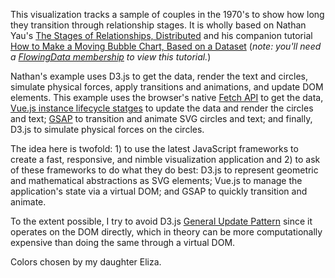 This visualization tracks a sample of couples in the 1970's to show how long they transition through relationship stages. It is wholly based on Nathan Yau's [The Stages of Relationships, Distributed](https://flowingdata.com/2019/03/26/relationship-stages/) and his companion tutorial [How to Make a Moving Bubble Chart, Based on a Dataset](https://flowingdata.com/2019/04/22/moving-bubbles-tutorial-v2/) (*note: you'll need a [FlowingData membership](https://flowingdata.com/membership/) to view this tutorial.*)

Nathan's example uses D3.js to get the data, render the text and circles, simulate physical forces, apply transitions and animations, and update DOM elements. This example uses the browser's native [Fetch API](https://developer.mozilla.org/en-US/docs/Web/API/Fetch_API) to get the data, [Vue.js instance lifecycle statges](https://vuejs.org/v2/guide/instance.html#Lifecycle-Diagram) to update the data and render the circles and text; [GSAP](https://greensock.com/svg-tips) to transition and animate SVG circles and text; and finally, D3.js to simulate physical forces on the circles.

The idea here is twofold: 1) to use the latest JavaScript frameworks to create a fast, responsive, and nimble visualization application and 2) to ask of these frameworks to do what they do best: D3.js to represent geometric and mathematical abstractions as SVG elements; Vue.js to manage the application's state via a virtual DOM; and GSAP to quickly transition and animate.

To the extent possible, I try to avoid D3.js [General Update Pattern](https://bl.ocks.org/mbostock/3808234) since it operates on the DOM directly, which in theory can be more computationally expensive than doing the same through a virtual DOM.

Colors chosen by my daughter Eliza.